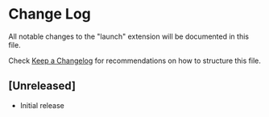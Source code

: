 # Change Log

All notable changes to the "launch" extension will be documented in this file.

Check [Keep a Changelog](http://keepachangelog.com/) for recommendations on how to structure this file.

## [Unreleased]

- Initial release